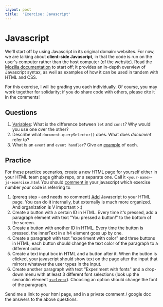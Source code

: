 ```yaml
---
layout: post
title:  "Exercise: Javascript"
---
```


# Javascript

We'll start off by using Javascript in its original domain: websites. For now, we are talking about **client-side Javascript**, in that the code is run on the user's computer rather than the host computer (of the website).
Read the [Mozilla documentation](https://developer.mozilla.org/en-US/docs/Learn/JavaScript) to start off; it provides an in-depth overview of Javascript syntax, as well
as examples of how it can be used in tandem with HTML and CSS.

For this exercise, I will be grading you each individually. Of course, you may work together for solidarity; if you do share code with others, please cite it in the comments!

## Questions

1. [Variables](https://developer.mozilla.org/en-US/docs/Learn/JavaScript/First_steps/A_first_splash#adding_variables_to_store_our_data): What is the difference between `let` and `const`? Why would you use one over the other?
2. Describe what `document.querySelector()` does. What does *document* refer to?
3. What is an `event` and `event handler`? Give an [example](https://developer.mozilla.org/en-US/docs/Learn/JavaScript/Building_blocks/Events) of each.

## Practice

For these practice scenarios, create a new HTML page for yourself either in your HTML team page github repo, or a separate one. Call it `<your-name>-js-exercise.html` You should [comment in](https://developer.mozilla.org/en-US/docs/Learn/JavaScript/First_steps/What_is_JavaScript#comments) your javascript which exercise number your code is referring to.

1. (prereq step - and needs no comment) [Add](https://developer.mozilla.org/en-US/docs/Learn/JavaScript/First_steps/What_is_JavaScript#external_javascript) Javascript to your HTML page. You can do it internally, but externally is much more organized. And organization is V important >:)
2. Create a button with a certain ID in HTML. Every time it's pressed, add a paragraph element with text "You pressed a button!" to the bottom of the screen.
3. Create a button with another ID in HTML. Every time the button is pressed, the innerText in a h4 element goes up by one.
4. Create a paragraph with text "experiment with color" and three buttons in HTML; each button should change the text color of the paragraph to a different color.
5. Create a text input box in HTML and a button after it. When the button is clicked, your javascript should show text on the page after the input that mirrors whatever the user types in the input.
6. Create another paragraph with text "Experiment with fonts" and a drop-down menu with at least 3 different font selections (look up the semantic element [`<select>`](https://developer.mozilla.org/en-US/docs/Web/HTML/Element/select)). Choosing an option should
change the font of the paragraph.

Send me a link to your html page, and in a private comment / google doc the answers to the above questions.